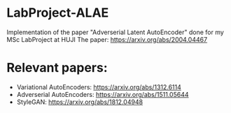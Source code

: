 # LabProject-ALAE
Implementation of the paper "Adverserial Latent AutoEncoder" done for my MSc LabProject at HUJI
The paper: https://arxiv.org/abs/2004.04467

# Relevant papers:
- Variational AutoEncoders: https://arxiv.org/abs/1312.6114
- Adverserial AutoEncoders: https://arxiv.org/abs/1511.05644
- StyleGAN: https://arxiv.org/abs/1812.04948
